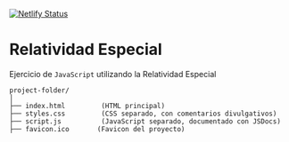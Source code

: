 [![Netlify Status](https://api.netlify.com/api/v1/badges/f2c48377-95bd-438f-a5fa-c200f4e3d217/deploy-status)](https://app.netlify.com/sites/viajerelativista/deploys)

# Relatividad Especial

Ejercicio de `JavaScript` utilizando la Relatividad Especial

```shell
project-folder/
│
├── index.html         (HTML principal)
├── styles.css         (CSS separado, con comentarios divulgativos)
├── script.js          (JavaScript separado, documentado con JSDocs)
├── favicon.ico       (Favicon del proyecto)
```
